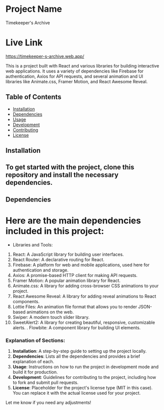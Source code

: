 # Project Name

Timekeeper's Archive

# Live Link

https://timekeeper-s-archive.web.app/

This is a project built with React and various libraries for building interactive web applications. It uses a variety of dependencies like Firebase for authentication, Axios for API requests, and several animation and UI libraries like Animate.css, Framer Motion, and React Awesome Reveal.

## Table of Contents

- [Installation](#installation)
- [Dependencies](#dependencies)
- [Usage](#usage)
- [Development](#development)
- [Contributing](#contributing)
- [License](#license)

## Installation

## To get started with the project, clone this repository and install the necessary dependencies.

## Dependencies

# Here are the main dependencies included in this project:

- Libraries and Tools:

1. React: A JavaScript library for building user interfaces.
2. React Router: A declarative routing for React.
3. Firebase: A platform for web and mobile applications, used here for authentication and storage.
4. Axios: A promise-based HTTP client for making API requests.
5. Framer Motion: A popular animation library for React.
6. Animate.css: A library for adding cross-browser CSS animations to your project.
7. React Awesome Reveal: A library for adding reveal animations to React components.
8. Lottie Files: An animation file format that allows you to render JSON-based animations on the web.
9. Swiper: A modern touch slider library.
10. SweetAlert2: A library for creating beautiful, responsive, customizable alerts.
    . Flowbite: A component library for building UI elements.

### Explanation of Sections:

1. **Installation**: A step-by-step guide to setting up the project locally.
2. **Dependencies**: Lists all the dependencies and provides a brief explanation of each.
3. **Usage**: Instructions on how to run the project in development mode and build it for production.
4. **Development**: Guidelines for contributing to the project, including how to fork and submit pull requests.
5. **License**: Placeholder for the project's license type (MIT in this case). You can replace it with the actual license used for your project.

Let me know if you need any adjustments!
